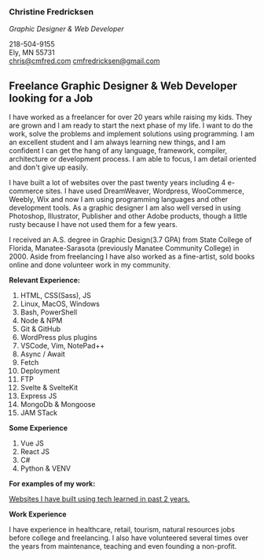 ### **Christine Fredricksen**

_Graphic Designer & Web Developer_

218-504-9155\
Ely, MN 55731\
chris@cmfred.com
cmfredricksen@gmail.com

## Freelance Graphic Designer & Web Developer looking for a Job

I have worked as a freelancer for over 20 years while raising my kids. They are grown and I am ready to start the next phase of my life. I want to do the work, solve the problems and implement solutions using programming. I am an excellent student and I am always learning new things, and I am confident I can get the hang of any language, framework, compiler, architecture or development process. I am able to focus, I am detail oriented and don't give up easily.

I have built a lot of websites over the past twenty years including 4 e-commerce sites. I have used DreamWeaver, Wordpress, WooCommerce, Weebly, Wix and now I am using programming languages and other development tools. As a graphic designer I am also well versed in using Photoshop, Illustrator, Publisher and other Adobe products, though a little rusty because I have not used them for a few years.

I received an A.S. degree in Graphic Design(3.7 GPA) from State College of Florida, Manatee-Sarasota (previously Manatee Community College) in 2000. Aside from freelancing I have also worked as a fine-artist, sold books online and done volunteer work in my community.

**Relevant Experience:**

1. HTML, CSS(Sass), JS
2. Linux, MacOS, Windows
3. Bash, PowerShell
4. Node & NPM
5. Git & GitHub
6. WordPress plus plugins
7. VSCode, Vim, NotePad++
8. Async / Await
9. Fetch
10. Deployment
11. FTP
12. Svelte & SvelteKit
13. Express JS
14. MongoDb & Mongoose
15. JAM STack

**Some Experience**

1. Vue JS
2. React JS
3. C#
4. Python & VENV

**For examples of my work:**

[Websites I have built using tech learned in past 2 years.](index.html)

**Work Experience**

I have experience in healthcare, retail, tourism, natural resources jobs before college and freelancing.
I also have volunteered several times over the years from maintenance, teaching and even founding a non-profit.

